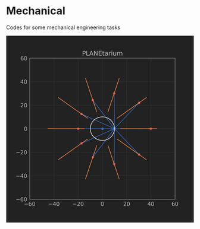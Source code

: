# Mechanical
 Codes for some mechanical engineering tasks

![Planetarium](https://github.com/HeNeos/Mechanical/blob/master/Planetarium.gif)
